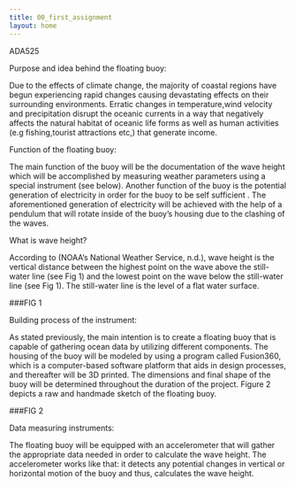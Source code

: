 ```yaml
---
title: 00_first_assignment
layout: home
---
```


ADA525

Purpose and idea behind the floating buoy:

Due to the effects of climate change, the majority of coastal regions have begun experiencing rapid changes causing devastating effects on their surrounding environments. Erratic changes in temperature,wind velocity and precipitation disrupt the oceanic currents in a way that negatively affects the natural habitat of oceanic life forms as well as human activities (e.g fishing,tourist attractions etc,) that generate income. 

Function of the floating buoy:

The main function of the buoy will be the documentation of the wave height which will be accomplished by measuring weather parameters using a special instrument (see below). 
Another function of the buoy is the potential generation of electricity in order for the buoy to be self sufficient . The aforementioned generation of electricity will be achieved with the help of a pendulum that will rotate inside of the buoy’s housing due to the clashing of the waves.

What is wave height?

According to (NOAA’s National Weather Service, n.d.), wave height is the vertical distance between the highest point on the wave above the still-water line (see Fig 1) and the lowest point on the wave below the still-water line (see Fig 1). The still-water line is the level of a flat water surface.

###FIG 1

Building process of the instrument:

As stated previously, the main intention is to create a floating buoy that is capable of gathering ocean data by utilizing different components. The housing of the buoy will be modeled by using a program called Fusion360, which is a computer-based software platform that aids in design processes, and thereafter will be 3D printed. The dimensions and final shape of the buoy will be determined throughout the duration of the project.
Figure 2 depicts a raw and handmade sketch of the floating buoy. 


###FIG 2

Data measuring instruments:

The floating buoy will be equipped with an accelerometer that will gather the appropriate data needed in order to calculate the wave height. The accelerometer works like that: it detects any potential changes in vertical or horizontal motion of the buoy and thus, calculates the wave height.

